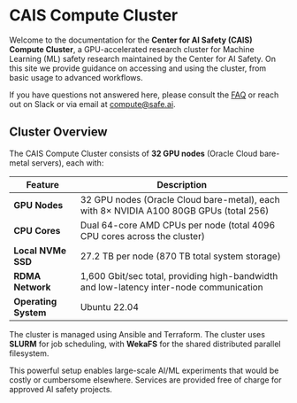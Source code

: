 # CAIS Compute Cluster

Welcome to the documentation for the **Center for AI Safety (CAIS) Compute Cluster**, a GPU-accelerated research cluster for Machine Learning (ML) safety research maintained by the Center for AI Safety. On this site we provide guidance on accessing and using the cluster, from basic usage to advanced workflows.

If you have questions not answered here, please consult the [FAQ](faq.md) or reach out on Slack or via email at [compute@safe.ai](mailto:compute@safe.ai).

## **Cluster Overview**

The CAIS Compute Cluster consists of **32 GPU nodes** (Oracle Cloud bare-metal servers), each with:

| Feature                 | Description                                                                             |
| ----------------------- | --------------------------------------------------------------------------------------- |
| **GPU Nodes**           | 32 GPU nodes (Oracle Cloud bare-metal), each with 8× NVIDIA A100 80GB GPUs (total 256)  |
| **CPU Cores**           | Dual 64-core AMD CPUs per node (total 4096 CPU cores across the cluster)                |
| **Local NVMe SSD**      | 27.2 TB per node (870 TB total system storage)                                          |
| **RDMA Network**        | 1,600 Gbit/sec total, providing high-bandwidth and low-latency inter-node communication |
| **Operating System**    | Ubuntu 22.04                                                                            |

The cluster is managed using Ansible and Terraform. The cluster uses **SLURM** for job scheduling, with **WekaFS** for the shared distributed parallel filesystem.

This powerful setup enables large-scale AI/ML experiments that would be costly or cumbersome elsewhere. Services are provided free of charge for approved AI safety projects.
